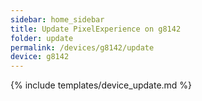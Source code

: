 ```yaml
---
sidebar: home_sidebar
title: Update PixelExperience on g8142
folder: update
permalink: /devices/g8142/update
device: g8142
---
```

{% include templates/device_update.md %}
